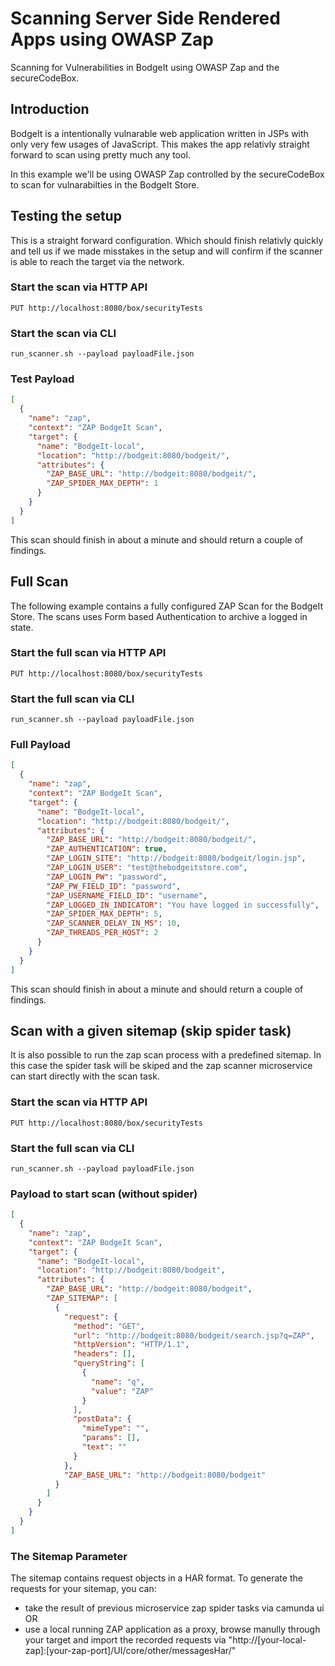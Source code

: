 # Scanning Server Side Rendered Apps using OWASP Zap

Scanning for Vulnerabilities in BodgeIt using OWASP Zap and the secureCodeBox.

## Introduction

BodgeIt is a intentionally vulnarable web application written in JSPs with only very few usages of JavaScript.
This makes the app relativly straight forward to scan using pretty much any tool.

In this example we'll be using OWASP Zap controlled by the secureCodeBox to scan for vulnarabilties in the BodgeIt Store.

## Testing the setup

This is a straight forward configuration. Which should finish relativly quickly and tell us if we made misstakes in the setup and will confirm if the scanner is able to reach the target via the network.

### Start the scan via HTTP API

`PUT http://localhost:8080/box/securityTests`

### Start the scan via CLI

`run_scanner.sh --payload payloadFile.json`

### Test Payload

```json
[
  {
    "name": "zap",
    "context": "ZAP BodgeIt Scan",
    "target": {
      "name": "BodgeIt-local",
      "location": "http://bodgeit:8080/bodgeit/",
      "attributes": {
        "ZAP_BASE_URL": "http://bodgeit:8080/bodgeit/",
        "ZAP_SPIDER_MAX_DEPTH": 1
      }
    }
  }
]
```

This scan should finish in about a minute and should return a couple of findings.

## Full Scan

The following example contains a fully configured ZAP Scan for the BodgeIt Store. The scans uses Form based Authentication to archive a logged in state.

### Start the full scan via HTTP API

`PUT http://localhost:8080/box/securityTests`

### Start the full scan via CLI

`run_scanner.sh --payload payloadFile.json`

### Full Payload

```json
[
  {
    "name": "zap",
    "context": "ZAP BodgeIt Scan",
    "target": {
      "name": "BodgeIt-local",
      "location": "http://bodgeit:8080/bodgeit/",
      "attributes": {
        "ZAP_BASE_URL": "http://bodgeit:8080/bodgeit/",
        "ZAP_AUTHENTICATION": true,
        "ZAP_LOGIN_SITE": "http://bodgeit:8080/bodgeit/login.jsp",
        "ZAP_LOGIN_USER": "test@thebodgeitstore.com",
        "ZAP_LOGIN_PW": "password",
        "ZAP_PW_FIELD_ID": "password",
        "ZAP_USERNAME_FIELD_ID": "username",
        "ZAP_LOGGED_IN_INDICATOR": "You have logged in successfully",
        "ZAP_SPIDER_MAX_DEPTH": 5,
        "ZAP_SCANNER_DELAY_IN_MS": 10,
        "ZAP_THREADS_PER_HOST": 2
      }
    }
  }
]
```

This scan should finish in about a minute and should return a couple of findings.

## Scan with a given sitemap (skip spider task)

It is also possible to run the zap scan process with a predefined sitemap. In this case the spider task will be skiped and the zap scanner microservice can start directly with the scan task.

### Start the scan via HTTP API

`PUT http://localhost:8080/box/securityTests`

### Start the full scan via CLI

`run_scanner.sh --payload payloadFile.json`

### Payload to start scan (without spider)

```json
[
  {
    "name": "zap",
    "context": "ZAP BodgeIt Scan",
    "target": {
      "name": "BodgeIt-local",
      "location": "http://bodgeit:8080/bodgeit",
      "attributes": {
        "ZAP_BASE_URL": "http://bodgeit:8080/bodgeit",
        "ZAP_SITEMAP": [
          {
            "request": {
              "method": "GET",
              "url": "http://bodgeit:8080/bodgeit/search.jsp?q=ZAP",
              "httpVersion": "HTTP/1.1",
              "headers": [],
              "queryString": [
                {
                  "name": "q",
                  "value": "ZAP"
                }
              ],
              "postData": {
                "mimeType": "",
                "params": [],
                "text": ""
              }
            },
            "ZAP_BASE_URL": "http://bodgeit:8080/bodgeit"
          }
        ]
      }
    }
  }
]
```

### The Sitemap Parameter

The sitemap contains request objects in a HAR format. To generate the requests for your sitemap, you can:

- take the result of previous microservice zap spider tasks via camunda ui OR
- use a local running ZAP application as a proxy, browse manully through your target and import the recorded requests via "http://[your-local-zap]:[your-zap-port]/UI/core/other/messagesHar/"
